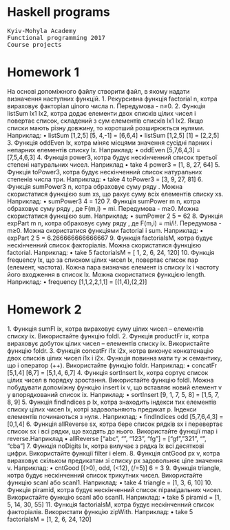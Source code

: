 # Haskell programs

<pre>Kyiv-Mohyla Academy
Functional programming 2017
Course projects</pre>

<h1>Homework 1</h1>
На основі допоміжного файлу створити файл, в якому надати  визначення наступних функцій. 
1.	Рекурсивна функція factorial n, котра вираховує факторіал цілого числа n. Передумова - n≥0. 
2.	Функція listSum lx1 lx2, котра додає елементи двох списків цілих чисел і повертає список, складений з сум елементів списків lx1 lx2. Якщо списки мають різну довжину, то коротший розширюється нулями. Наприклад:  
•	listSum [1,2,5] [5, 4,-1] = [6,6,4]
•	listSum [1,2,5] [1] = [2,2,5]
3.	Функція  oddEven lx, котра  міняє місцями значення сусідні парних і непарних елементів списку lx.   Наприклад:
•	oddEven [5,7,6,4,3] = [7,5,4,6,3]
4.	Функція  power3, котра  будує нескінченний список  третьої степені натуральних чисел. Наприклад
•	take 4 power3 = [1, 8, 27, 64]
5.	Функція  toPower3, котра  будує нескінченний список  натуральних степенів числа три. Наприклад:
•	take 4 toPower3 = [3, 9, 27, 81]
6.	Функція  sumPower3 n, котра  обраховує суму ряду  . Можна скористатися функцією sum xs, що рахує суму всіх елементів списку xs.  Наприклад:
•	sumPower3  4 = 120
7.	Функція  sumPower  m n, котра  обраховує суму ряду  , де F(m,i) = mi. Передумова - m≥0. Можна скористатися функцією sum. Наприклад:
•	sumPower 2 5  = 62
8.	Функція  expPart  m n, котра  обраховує суму ряду  , де F(m,i) = mi/i!. Передумова - m≥0. Можна скористатися функціями factorial і sum. Наприклад:
•	expPart 2 5  = 6.266666666666667
9.	Функція factorialsM, котра будує нескінченний список факторіалів. Можна скористатися функцією factorial. Наприклад:
•	take  5 factorialsM  = [ 1, 2, 6, 24, 120]
10.	Функція  frequency lx, що за списком цілих чисел lx, повертає список пар (елемент, частота). Кожна пара визначає елемент із списку lx і частоту його входження в список lx.  Можна скористатися функцією length. Наприклад:
•	frequency [1,1,2,2,1,1] =  [(1,4),(2,2)]

<h1>Homework 2</h1>
1.	Функція sumFl ix, котра вираховує суму цілих чисел – елементів списку ix. Використайте функцію foldl. 
2.	Функція productFr ix, котра вираховує добуток цілих чисел – елементів списку ix. Використайте функцію foldr.
3.	Функція concatFr i1x i2x, котра виконує конкатенацію двох списків цілих чисел i1x і i2x. Функція повинна мати ту  ж семантику, що і оператор (++). Використайте функцію foldr. Наприклад:
•	concatFr [5,1,4] [6,7] = [5,1,4, 6,7]
4.	Функція sortInsert lx, котра сортує список цілих чисел в порядку зростання.  Використайте функцію foldl. Можна побудувати допоміжну функцію insert ix v, що вставляє новий елемент v у впорядкований список ix. Наприклад:  
•	sortInsert [9, 1, 7, 5, 8]  = [1,5, 7, 8, 9]
5.	Функція  findIndices p lx, котра  знаходить індекси тих елементів списку цілих чисел lx, котрі задовольняють предикат p. Індекси елементів починаються з нуля..   Наприклад:
•	findIndices odd [5,7,6,4,3] = [0,1,4]
6.	Функція  allReverse sx, котра  бере список рядків sx  і перевертає список sx і всі рядки, що входять до нього.  Використайте функції map і reverse.Наприклад
•	allReverse [“abc”, “”, “123”, “fg”]  = [“gf”,”321”, “”, “cba”]
7.	Функція noDigits lx, котра вилучає з рядка lx всі десяткові цифри. Використайте функції filter і elem. 
8.	Функція cntGood px v, котра вираховує скільком предикатам зі списку  px задовольняє ціле значення v. Наприклад:
•	cntGood [(>0), odd, (<12), (/=5)] 6 = 3
9.	Функція  triangle, котра  будує нескінченний список  трикутних чисел.  Використайте функцію  scanl або scanl1. Наприклад:
•	take 4 triangle = [1, 3, 6, 10]
10.	Функція  piramid, котра  будує нескінченний список  пірамідальних чисел.  Використайте функцію  scanl або scanl1. Наприклад:
•	take 5 piramid = [1, 5, 14, 30, 55]
11.	Функція factorialsM, котра будує нескінченний список факторіалів. Використати функцію zipWith. Наприклад:
•	take  5 factorialsM  = [1, 2, 6, 24, 120]
